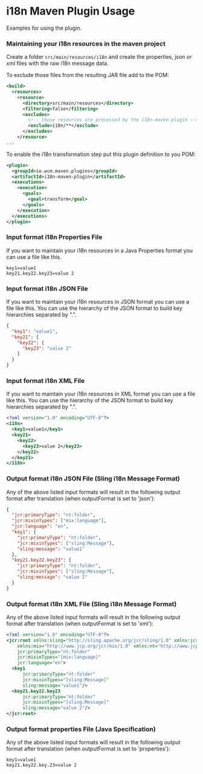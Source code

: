 i18n Maven Plugin Usage
=======================

Examples for using the plugin.


### Maintaining your i18n resources in the maven project

Create a folder `src/main/resources/i18n` and create the properties, json or xml files with the raw i18n message data.

To exclude those files from the resulting JAR file add to the POM:

```xml
<build>
  <resources>
    <resource>
      <directory>src/main/resources</directory>
      <filtering>false</filtering>
      <excludes>
        <!-- those resources are processed by the i18n-maven-plugin -->
        <exclude>i18n/**</exclude>
      </excludes>
    </resource>
...
```

To enable the i18n transformation step put this plugin definition to you POM:

```xml
<plugin>
  <groupId>io.wcm.maven.plugins</groupId>
  <artifactId>i18n-maven-plugin</artifactId>
  <executions>
    <execution>
      <goals>
        <goal>transform</goal>
      </goals>
    </execution>
  </executions>
</plugin>
```


### Input format i18n Properties File

If you want to maintain your i18n resources in a Java Properties format you can use a file like this.

```
key1=value1
key21.key22.key23=value 2
```


### Input format i18n JSON File

If you want to maintain your i18n resources in JSON format you can use a file like this. You can use the hierarchy of the JSON format to build key hierarchies separated by ".".

```json
{
  "key1": "value1",
  "key21": {
    "key22": {
      "key23": "value 2"
    }
  }
}
```


### Input format i18n XML File

If you want to maintain your i18n resources in XML format you can use a file like this. You can use the hierarchy of the JSON format to build key hierarchies separated by ".".

```xml
<?xml version="1.0" encoding="UTF-8"?>
<i18n>
  <key1>value1</key1>
  <key21>
    <key22>
      <key23>value 2</key23>
    </key22>
  </key21>
</i18n>
```


### Output format i18n JSON File (Sling i18n Message Format)

Any of the above listed input formats will result in the following output format after translation (when outputFormat is set to 'json'):

```json
{
  "jcr:primaryType": "nt:folder",
  "jcr:mixinTypes": ["mix:language"],
  "jcr:language": "en",
  "key1": {
    "jcr:primaryType": "nt:folder",
    "jcr:mixinTypes": ["sling:Message"],
    "sling:message": "value1"
  },
  "key21.key22.key23": {
    "jcr:primaryType": "nt:folder",
    "jcr:mixinTypes": ["sling:Message"],
    "sling:message": "value 2"
  }
}
```


### Output format i18n XML File (Sling i18n Message Format)

Any of the above listed input formats will result in the following output format after translation (when outputFormat is set to 'xml'):

```xml
<?xml version="1.0" encoding="UTF-8"?>
<jcr:root xmlns:sling="http://sling.apache.org/jcr/sling/1.0" xmlns:jcr="http://www.jcp.org/jcr/1.0"
    xmlns:mix="http://www.jcp.org/jcr/mix/1.0" xmlns:nt="http://www.jcp.org/jcr/nt/1.0"
    jcr:primaryType="nt:folder"
    jcr:mixinTypes="[mix:language]"
    jcr:language="en">
  <key1
      jcr:primaryType="nt:folder"
      jcr:mixinTypes="[sling:Message]"
      sling:message="value1"/>
  <key21.key22.key23
      jcr:primaryType="nt:folder"
      jcr:mixinTypes="[sling:Message]"
      sling:message="value 2"/>
</jcr:root>
```


### Output format properties File (Java Specification)


Any of the above listed input formats will result in the following output format after translation (when outputFormat is set to 'properties'):

```properties
key1=value1
key21.key22.key.23=value 2
```
